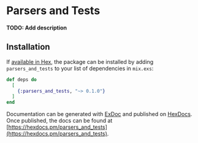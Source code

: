 # Parsers and Tests

**TODO: Add description**

## Installation

If [available in Hex](https://hex.pm/docs/publish), the package can be installed
by adding `parsers_and_tests` to your list of dependencies in `mix.exs`:

```elixir
def deps do
  [
    {:parsers_and_tests, "~> 0.1.0"}
  ]
end
```

Documentation can be generated with [ExDoc](https://github.com/elixir-lang/ex_doc)
and published on [HexDocs](https://hexdocs.pm). Once published, the docs can
be found at [https://hexdocs.pm/parsers_and_tests](https://hexdocs.pm/parsers_and_tests).

